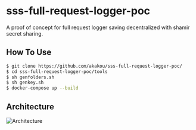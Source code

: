 # sss-full-request-logger-poc
A proof of concept for full request logger saving decentralized with shamir secret sharing.


## How To Use

```sh
$ git clone https://github.com/akakou/sss-full-request-logger-poc/
$ cd sss-full-request-logger-poc/tools
$ sh genfolders.sh
$ sh genkey.sh
$ docker-compose up --build
```

## Architecture

![Architecture](https://i.imgur.com/j7UoZNI.png)
